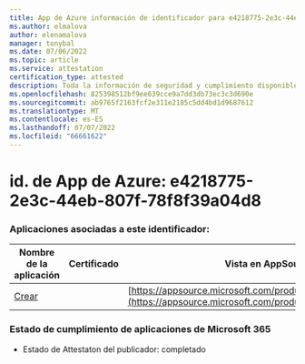 ```yaml
---
title: App de Azure información de identificador para e4218775-2e3c-44eb-807f-78f8f39a04d8
ms.author: elmalova
author: elenamalova
manager: tonybal
ms.date: 07/06/2022
ms.topic: article
ms.service: attestation
certification_type: attested
description: Toda la información de seguridad y cumplimiento disponible para e4218775-2e3c-44eb-807f-78f8f39a04d8.
ms.openlocfilehash: 825398512bf9ee639cce9a7dd3db73ec3c3d690e
ms.sourcegitcommit: ab9765f2163fcf2e311e2185c5dd4bd1d9687612
ms.translationtype: MT
ms.contentlocale: es-ES
ms.lasthandoff: 07/07/2022
ms.locfileid: "66661622"
---
```

# <a name="azure-app-id-e4218775-2e3c-44eb-807f-78f8f39a04d8"></a>id. de App de Azure: e4218775-2e3c-44eb-807f-78f8f39a04d8


### <a name="apps-associated-with-this-id"></a>Aplicaciones asociadas a este identificador:
| **Nombre de la aplicación** | **Certificado** | **Vista en AppSource** |
|--------------|---------------|-----------------------|
| [Crear](../forward/WA200004335.md) |  | [https://appsource.microsoft.com/product/office/WA200004335](https://appsource.microsoft.com/product/office/WA200004335) |

### <a name="microsoft-365-app-compliance-status"></a>Estado de cumplimiento de aplicaciones de Microsoft 365
- Estado de Attestaton del publicador: completado
